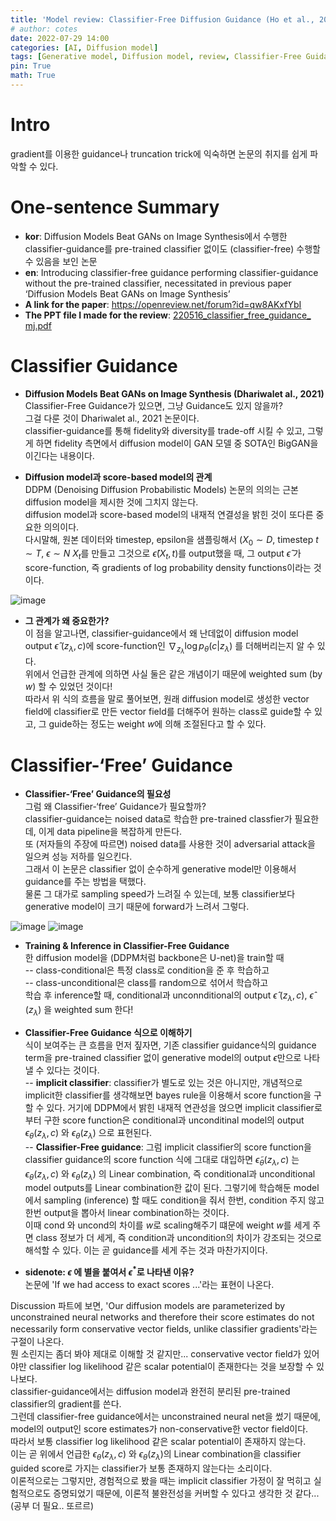 ```yaml
---
title: 'Model review: Classifier-Free Diffusion Guidance (Ho et al., 2021)'
# author: cotes
date: 2022-07-29 14:00
categories: [AI, Diffusion model]
tags: [Generative model, Diffusion model, review, Classifier-Free Guidance, Classifier Guidance]
pin: True
math: True
---
```

# Intro
gradient를 이용한 guidance나 truncation trick에 익숙하면 논문의 취지를 쉽게 파악할 수 있다.  

# One-sentence Summary
- **kor**: Diffusion Models Beat GANs on Image Synthesis에서 수행한 classifier-guidance를 pre-trained classifier 없이도 (classifier-free) 수행할 수 있음을 보인 논문  
- **en**: Introducing classifier-free guidance performing classifier-guidance without the pre-trained classifier, necessitated in previous paper ‘Diffusion Models Beat GANs on Image Synthesis’  
- **A link for the paper**: <https://openreview.net/forum?id=qw8AKxfYbI>
- **The PPT file I made for the review**: [220516_classifier_free_guidance_ mj.pdf](https://github.com/mjbooo/mjbooo.github.io/files/9216156/220516_classifier_free_guidance_with_ref_mj.pdf)

# Classifier Guidance
- **Diffusion Models Beat GANs on Image Synthesis (Dhariwalet al., 2021)**  
Classifier-Free Guidance가 있으면, 그냥 Guidance도 있지 않을까?  
그걸 다룬 것이 Dhariwalet al., 2021 논문이다.  
classifier-guidance를 통해 fidelity와 diversity를 trade-off 시킬 수 있고, 그렇게 하면 fidelity 측면에서 diffusion model이 GAN 모델 중 SOTA인 BigGAN을 이긴다는 내용이다.  

- **Diffusion model과 score-based model의 관계**  
DDPM (Denoising Diffusion Probabilistic Models) 논문의 의의는 근본 diffusion model을 제시한 것에 그치지 않는다.  
diffusion model과 score-based model의 내재적 연결성을 밝힌 것이 또다른 중요한 의의이다.  
다시말해, 원본 데이터와 timestep, epsilon을 샘플링해서 ($X_0\sim D$, timestep $t\sim T$, $\epsilon \sim N$ $X_t$를 만들고 그것으로 $\hat{\epsilon} (X_t, t)$를 output했을 때, 그 output $\hat{\epsilon}$ 가 score-function, 즉 gradients of log probability density functions이라는 것이다.  

<!-- 6p 사진 -->
![image](https://user-images.githubusercontent.com/58580193/181918422-cdcb8457-2693-44f7-971b-b865a9bbe866.png)

- **그 관계가 왜 중요한가?**  
이 점을 알고나면, classifier-guidance에서 왜 난데없이 diffusion model output $\hat{\epsilon}$ ${(z_{\lambda},c)}$에 score-function인 $\nabla_{z_{\lambda}} \log p_{\theta} (c|z_{\lambda})$ 를 더해버리는지 알 수 있다.  
위에서 언급한 관계에 의하면 사실 둘은 같은 개념이기 때문에 weighted sum (by $w$) 할 수 있었던 것이다!  
따라서 위 식의 흐름을 말로 풀어보면, 원래 diffusion model로 생성한 vector field에 classifier로 만든 vector field를 더해주어 원하는 class로 guide할 수 있고, 그 guide하는 정도는 weight $w$에 의해 조절된다고 할 수 있다. 


# Classifier-‘Free’ Guidance      
- **Classifier-‘Free’ Guidance의 필요성**  
그럼 왜 Classifier-‘free’ Guidance가 필요할까?  
classifier-guidance는 noised data로 학습한 pre-trained classfier가 필요한데, 이게 data pipeline을 복잡하게 만든다.  
또 (저자들의 주장에 따르면) noised data를 사용한 것이 adversarial attack을 일으켜 성능 저하를 일으킨다.  
그래서 이 논문은 classifier 없이 순수하게 generative model만 이용해서 guidance를 주는 방법을 택했다.  
물론 그 대가로 sampling speed가 느려질 수 있는데, 보통 classifier보다 generative model이 크기 때문에 forward가 느려서 그렇다.

<!-- 10, 11p 사진 -->
![image](https://user-images.githubusercontent.com/58580193/181918435-16dced49-88d7-4c29-bb2d-04ec706449ec.png)
![image](https://user-images.githubusercontent.com/58580193/181918446-63fba8bf-6962-46b3-b11c-33eddc4a7082.png)

- **Training & Inference in Classifier-Free Guidance**  
한 diffusion model을 (DDPM처럼 backbone은 U-net)을 train할 때  
-- class-conditional은 특정 class로 condition을 준 후 학습하고  
-- class-unconditional은 class를 random으로 섞어서 학습하고  
학습 후 inference할 때, conditional과 unconnditional의 output $\hat{\epsilon}$ ${(z_{\lambda},c)}$, $\hat{\epsilon}$ ${(z_{\lambda})}$ 을 weighted sum 한다!

- **Classifier-Free Guidance 식으로 이해하기**  
식이 보여주는 큰 흐름을 먼저 짚자면, 기존 classifier guidance식의 guidance term을 pre-trained classifier 없이 generative model의 output $\epsilon$만으로 나타낼 수 있다는 것이다.  
-- **implicit classifier**: classifier가 별도로 있는 것은 아니지만, 개념적으로 implicit한 classifier를 생각해보면 bayes rule을 이용해서 score function을 구할 수 있다. 
거기에 DDPM에서 밝힌 내재적 연관성을 얹으면 implicit classifier로부터 구한 score function은 conditional과 unconditinal  model의 output  $\epsilon_{\theta} (z_{\lambda}, c)$ 와 $\epsilon_{\theta} (z_{\lambda})$ 으로 표현된다.  
-- **Classifier-Free guidance**: 그럼 implicit classifier의 score function을 classifier guidance의 score function 식에 그대로 대입하면 $\tilde\epsilon_{\theta} (z_{\lambda}, c)$ 는 $\epsilon_{\theta} (z_{\lambda}, c)$ 와 $\epsilon_{\theta} (z_{\lambda})$ 의 Linear combination, 즉  conditional과 unconditional model outputs를 Linear combination한 값이 된다. 
그렇기에 학습해둔 model에서 sampling (inference) 할 때도 condition을 줘서 한번, condition 주지 않고 한번 output을 뽑아서 linear combination하는 것이다.  
이때 cond 와 uncond의 차이를 $w$로 scaling해주기 떄문에 weight $w$를 세게 주면 class 정보가 더 세게, 즉 condition과 uncondition의 차이가 강조되는 것으로 해석할 수 있다.
이는 곧 guidance를 세게 주는 것과 마찬가지이다.  


- **sidenote: $\epsilon$ 에 별을 붙여서 $\epsilon^*$로 나타낸 이유?**  
논문에 'If we had access to exact scores ...'라는 표현이 나온다.  
<!-- 그런데 classifier-free guidance에서는 unconditional과 conditional case가 generative model을 share하는 형태이다.   -->
Discussion 파트에 보면, 'Our diffusion models are parameterized by unconstrained neural networks and therefore their score estimates do not necessarily form conservative vector fields, unlike classifier gradients'라는 구절이 나온다.  
뭔 소린지는 좀더 봐야 제대로 이해할 것 같지만... conservative vector field가 있어야만 classifier log likelihood 같은 scalar potential이 존재한다는 것을 보장할 수 있나보다.  
classifier-guidance에서는 diffusion model과 완전히 분리된 pre-trained classifier의 gradient를 쓴다.  
그런데 classifier-free guidance에서는 unconstrained neural net을 썼기 때문에, model의 output인 score estimates가 non-conservative한 vector field이다.  
따라서 보통 classifier log likelihood 같은 scalar potential이 존재하지 않는다.  
이는 곧 위에서 언급한 $\epsilon_{\theta} (z_{\lambda}, c)$ 와 $\epsilon_{\theta} (z_{\lambda})$의 Linear combination을 classifier guided score로 가지는 classifier가 보통 존재하지 않는다는 소리이다.  
이론적으로는 그렇지만, 경험적으로 봤을 때는 implicit classifier 가정이 잘 먹히고 실험적으로도 증명되었기 때문에, 이론적 불완전성을 커버할 수 있다고 생각한 것 같다...(공부 더 필요.. 또르르)
<!-- 따라서 forward 과정에서 $\hat{\epsilon}$ ${(z_{\lambda},c)}$, $\hat{\epsilon}$ ${(z_{\lambda})}$ 를 완전히 분리해서 생각할 수 없다.   -->
<!-- 하지만 모델 $\epsilon_{\theta}$가 마치 분리된 것처럼 각각을 잘 estimate한다고 치고 implicit classifier 식을 도출하는 것 같다. -->
